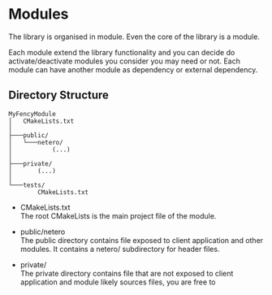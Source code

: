 ﻿# Modules

The library is organised in module. Even the core of the library is a module.

Each module extend the library functionality and you can decide do activate/deactivate modules you consider you may
need or not. Each module can have another module as dependency or external dependency.

## Directory Structure

```
MyFencyModule
│   CMakeLists.txt
│
├───public/
│   └───netero/
│           (...)
│
├───private/
│       (...)
│
└───tests/
        CMakeLists.txt
```

 * CMakeLists.txt  
 The root CMakeLists is the main project file of the module.

 * public/netero  
 The public directory contains file exposed to client application and other modules. It contains a netero/
 subdirectory for header files.

 * private/  
 The private directory contains file that are not exposed to client application and module likely sources files,
 you are free to
